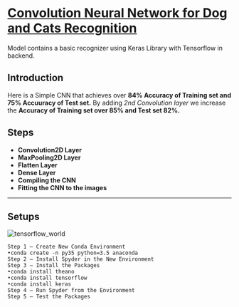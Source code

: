 # [Convolution Neural Network for Dog and Cats Recognition](https://github.com/sam2702/Convolution-Neural-Network-Model)
Model contains a basic recognizer using Keras Library with Tensorflow in backend.
## Introduction
Here is a Simple CNN that achieves over **84% Accuracy of Training set and 75% Accuuracy of Test set.**
By adding _2nd Convolution layer_ we increase the **Accuracy of Training set over 85% and Test set 82%.**
## Steps

- **Convolution2D Layer**
- **MaxPooling2D Layer**
- **Flatten Layer**
- **Dense Layer**
- **Compiling the CNN**
- **Fitting the CNN to the images**
***
## Setups
![tensorflow_world](https://user-images.githubusercontent.com/29937202/46917329-7444ec80-cfe3-11e8-8e09-e213540f3c54.gif)

```
Step 1 — Create New Conda Environment
•conda create -n py35 python=3.5 anaconda
Step 2 — Install Spyder in the New Environment
Step 3 — Install the Packages
•conda install theano
•conda install tensorflow
•conda install keras
Step 4 — Run Spyder from the Environment
Step 5 — Test the Packages
```

